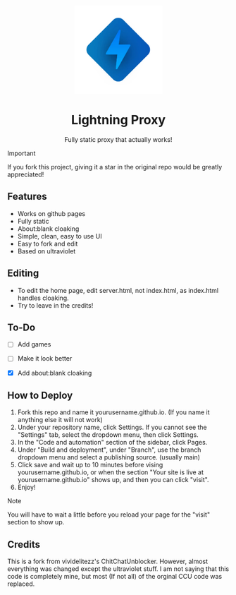 <p align="center"><img src="img/lightning-static.png" height="200"></p>
<h1 align="center">Lightning Proxy</h1>
<p align="center">Fully static proxy that actually works!</p>

> [!IMPORTANT]
> If you fork this project, giving it a star in the original repo would be greatly appreciated!


## Features
- Works on github pages
- Fully static
- About:blank cloaking
- Simple, clean, easy to use UI
- Easy to fork and edit
- Based on ultraviolet


## Editing
- To edit the home page, edit server.html, not index.html, as index.html handles cloaking.
- Try to leave in the credits!


## To-Do
- [ ] Add games
- [ ] Make it look better
- [x] Add about:blank cloaking


## How to Deploy
1. Fork this repo and name it yourusername.github.io. (If you name it anything else it will not work)
2. Under your repository name, click Settings. If you cannot see the "Settings" tab, select the dropdown menu, then click Settings.
3. In the "Code and automation" section of the sidebar, click Pages.
5. Under "Build and deployment", under "Branch", use the branch dropdown menu and select a publishing source. (usually main)
6. Click save and wait up to 10 minutes before vising yourusername.github.io, or when the section "Your site is live at yourusername.github.io" shows up, and then you can click "visit".
7. Enjoy!
> [!NOTE]
> You will have to wait a little before you reload your page for the "visit" section to show up.

## Credits
This is a fork from vividelitezz's ChitChatUnblocker. However, almost everything was changed except the ultraviolet stuff. I am not saying that this code is completely mine, but most (If not all) of the orginal CCU code was replaced.
